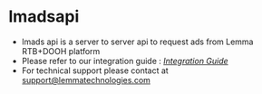 # lmadsapi

* lmads api is a server to server api to request ads from Lemma RTB+DOOH platform
* Please refer to our integration guide : _[Integration Guide](https://github.com/lemmatech/lmadsapi/wiki)_
* For technical support please contact at support@lemmatechnologies.com
